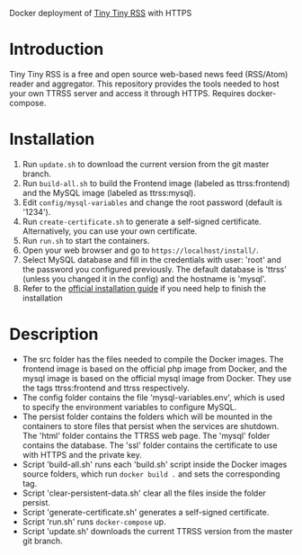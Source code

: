 Docker deployment of [Tiny Tiny RSS](https://tt-rss.org/) with HTTPS

# Introduction
Tiny Tiny RSS is a free and open source web-based news feed (RSS/Atom) reader and aggregator.
This repository provides the tools needed to host your own TTRSS server and access it through HTTPS.
Requires docker-compose.

# Installation
1. Run `update.sh` to download the current version from the git master branch.
2. Run `build-all.sh` to build the Frontend image (labeled as ttrss:frontend) and the MySQL image (labeled as ttrss:mysql).
3. Edit `config/mysql-variables` and change the root password (default is '1234').
4. Run `create-certificate.sh` to generate a self-signed certificate. Alternatively, you can use your own certificate.
5. Run `run.sh` to start the containers.
6. Open your web browser and go to `https://localhost/install/`.
7. Select MySQL database and fill in the credentials with user: 'root' and the password you configured previously. The default database is 'ttrss' (unless you changed it in the config) and the hostname is 'mysql'.
8. Refer to the [official installation guide](https://tt-rss.org/wiki/InstallationNotes) if you need help to finish the installation

# Description
* The src folder has the files needed to compile the Docker images. The frontend image is based on the official php image from Docker, and the mysql image is based on the official mysql image from Docker. They use the tags ttrss:frontend and ttrss respectively.
* The config folder contains the file 'mysql-variables.env', which is used to specify the environment variables to configure MySQL.
* The persist folder contains the folders which will be mounted in the containers to store files that persist when the services are shutdown. The 'html' folder contains the TTRSS web page. The 'mysql' folder contains the database. The 'ssl' folder contains the certificate to use with HTTPS and the private key.
* Script 'build-all.sh' runs each 'build.sh' script inside the Docker images source folders, which run `docker build .` and sets the corresponding tag.
* Script 'clear-persistent-data.sh' clear all the files inside the folder persist.
* Script 'generate-certificate.sh' generates a self-signed certificate.
* Script 'run.sh' runs `docker-compose` up.
* Script 'update.sh' downloads the current TTRSS version from the master git branch.
